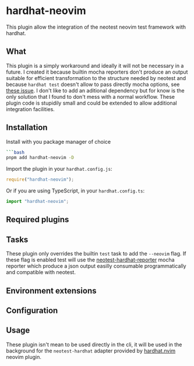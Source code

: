 # hardhat-neovim


This plugin allow the integration of the neotest neovim test framework with hardhat.


## What


This plugin is a simply workaround and ideally it will not be necessary in a future. I 
created it because builtin mocha reporters don't produce an output suitable for efficient
transformation to the structure needed by neotest and because `hardhat test` doesn't allow
to pass directly mocha options, see [these issue](https://github.com/NomicFoundation/hardhat/issues/4307).
I don't like to add an aditional dependency but for know is the only solution that I found to don't mess
with a normal workflow. These plugin code is stupidily small and could be extended to
allow additional integration facilities.


## Installation


Install with you package manager of choice

```bash
```bash
pnpm add hardhat-neovim -D 
```

Import the plugin in your `hardhat.config.js`:

```js
require("hardhat-neovim");
```

Or if you are using TypeScript, in your `hardhat.config.ts`:

```ts
import "hardhat-neovim";
```


## Required plugins


## Tasks


These plugin only overrides the builtin `test` task to add the `--neovim` flag. If these
flag is enabled test will use the [neotest-hardhat-reporter](https://github.com/TheSnakeWitcher/hardhat-neovim/blob/main/neotest-hardhat-reporter.js)
mocha reporter which produce a json output easilly consumable programmatically and compatible with neotest.


## Environment extensions


## Configuration


## Usage


These plugin isn't mean to be used directly in the cli, it will be used in the background for the
`neotest-hardhat` adapter provided by [hardhat.nvim](https://github.com/TheSnakeWitcher/hardhat.nvim)
neovim plugin.
